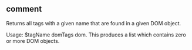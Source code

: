 ## comment
 
 Returns all tags with a given name that are found in a given DOM object.

 Usage: $tagName domTags dom.
 This produces a list which contains zero or more DOM objects.